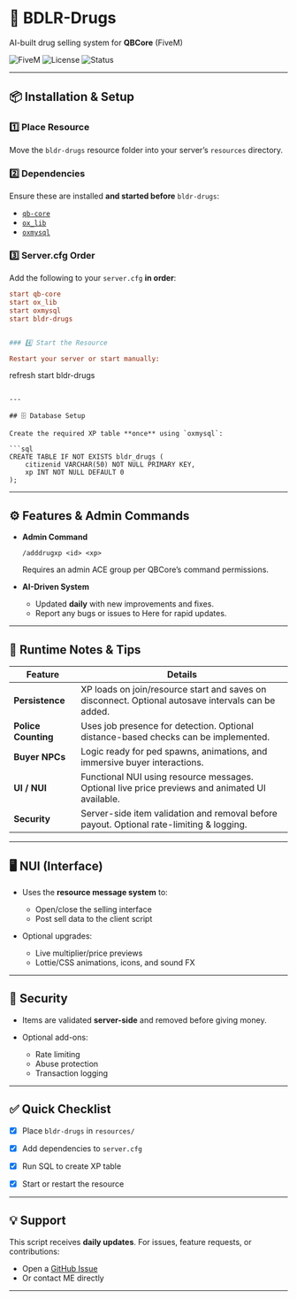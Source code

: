 # 🌿 BDLR-Drugs  
AI-built drug selling system for **QBCore** (FiveM)

![FiveM](https://img.shields.io/badge/FiveM-QBCore-green)
![License](https://img.shields.io/badge/License-MIT-blue)
![Status](https://img.shields.io/badge/Build-Stable-brightgreen)

---

## 📦 Installation & Setup

### 1️⃣ Place Resource
Move the `bldr-drugs` resource folder into your server’s `resources` directory.

### 2️⃣ Dependencies
Ensure these are installed **and started before** `bldr-drugs`:
- [`qb-core`](https://github.com/qbcore-framework/qb-core)
- [`ox_lib`](https://github.com/overextended/ox_lib)
- [`oxmysql`](https://github.com/overextended/oxmysql)

### 3️⃣ Server.cfg Order
Add the following to your `server.cfg` **in order**:
```cfg
start qb-core
start ox_lib
start oxmysql
start bldr-drugs


### 4️⃣ Start the Resource

Restart your server or start manually:

```
refresh
start bldr-drugs
```

---

## 🗄️ Database Setup

Create the required XP table **once** using `oxmysql`:

```sql
CREATE TABLE IF NOT EXISTS bldr_drugs (
    citizenid VARCHAR(50) NOT NULL PRIMARY KEY,
    xp INT NOT NULL DEFAULT 0
);
```

---

## ⚙️ Features & Admin Commands

* **Admin Command**

  ```
  /adddrugxp <id> <xp>
  ```

  Requires an admin ACE group per QBCore’s command permissions.

* **AI-Driven System**

  * Updated **daily** with new improvements and fixes.
  * Report any bugs or issues to Here for rapid updates.

---

## 🧩 Runtime Notes & Tips

| Feature             | Details                                                                                            |
| ------------------- | -------------------------------------------------------------------------------------------------- |
| **Persistence**     | XP loads on join/resource start and saves on disconnect. Optional autosave intervals can be added. |
| **Police Counting** | Uses job presence for detection. Optional distance-based checks can be implemented.                |
| **Buyer NPCs**      | Logic ready for ped spawns, animations, and immersive buyer interactions.                          |
| **UI / NUI**        | Functional NUI using resource messages. Optional live price previews and animated UI available.    |
| **Security**        | Server-side item validation and removal before payout. Optional rate-limiting & logging.           |

---

## 🖥️ NUI (Interface)

* Uses the **resource message system** to:

  * Open/close the selling interface
  * Post sell data to the client script
* Optional upgrades:

  * Live multiplier/price previews
  * Lottie/CSS animations, icons, and sound FX

---

## 🔐 Security

* Items are validated **server-side** and removed before giving money.
* Optional add-ons:

  * Rate limiting
  * Abuse protection
  * Transaction logging

---

## ✅ Quick Checklist

* [x] Place `bldr-drugs` in `resources/`
* [x] Add dependencies to `server.cfg`
* [x] Run SQL to create XP table
* [x] Start or restart the resource


---

## 💡 Support

This script receives **daily updates**.
For issues, feature requests, or contributions:

* Open a [GitHub Issue](../../issues)
* Or contact ME directly

---
